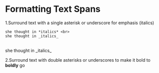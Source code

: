# Formatting Text Spans

1.Surround text with a single asterisk or underscore for emphasis (italics)
<br>
```hi
she thought in *italics* <br>
she thought in _italics_
```
<br>
she thought in _italics_

2.Surround text with double asterisks or underscores to make it bold
to **boldly** go
